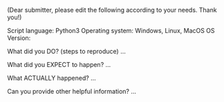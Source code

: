 (Dear submitter, please edit the following according to your needs. Thank you!)

Script language: Python3
Operating system: Windows, Linux, MacOS
OS Version: 

What did you DO? (steps to reproduce)
...

What did you EXPECT to happen?
...

What ACTUALLY happened?
...

Can you provide other helpful information?
...
